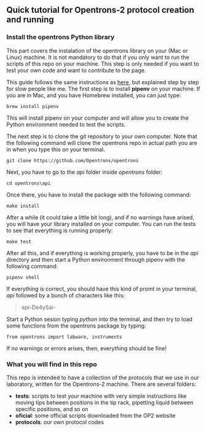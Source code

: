 ## Quick tutorial for Opentrons-2 protocol creation and running

### Install the opentrons Python library

This part covers the instalation of the opentrons library on your (Mac or Linux) machine. It is not mandatory to do that if you only want to run the scripts of this repo on your machine. This step is only needed if you want to test your own code and want to contribute to the page. 

This guide follows the same instructions as [here](https://support.opentrons.com/ot-2/getting-started-software-setup/installing-the-opentrons-api-on-your-computer), but explained step by step for slow people like me.
The first step is to install __pipenv__ on your machine. If you are in Mac, and you have Homebrew installed, you can just type:

```
brew install pipenv
```

This will install pipenv on your computer and will allow you to create the Python environment needed to test the scripts. 

The next step is to clone the git repository to your own computer. Note that the following command will clone the opentrons repo in actual path you are in when you type this on your terminal.

```
git clone https://github.com/Opentrons/opentrons
```

Next, you have to go to the *api* folder inside *opentrons* folder:

```
cd opentrons\api
```
Once there, you have to install the package with the following command:

```
make install
```

After a while (it could take a little bit long), and if no warnings have arised, you will have your library installed on your computer. You can run the tests to see that everything is running properly:

```
make test
```

After all this, and if everything is working properly, you have to be in the *api* directory and then start a Python environment through pipenv with the following command:

```
pipenv shell
```

If everything is correct, you should have this kind of promt in your terminal, *api* followed by a bunch of characters like this:
> api-De4ySai-

Start a Python sesion typing *python* into the terminal, and then try to load some functions from the opentrons package by typing: 

```
from opentrons import labware, instruments
```
If no warnings or errors arises, then, everything should be fine!

### What you will find in this repo

This repo is intended to have a collection of the protocols that we use in our laboratory, written for the Opentrons-2 machine. There are several folders:
- **tests**: scripts to test your machine with very simple instructions like moving tips between positions in the tip rack, pipetting liquid between specific positions, and so on
- **oficial**: some official scripts downloaded from the OP2 website
- **protocols**: our own protocol codes

 
